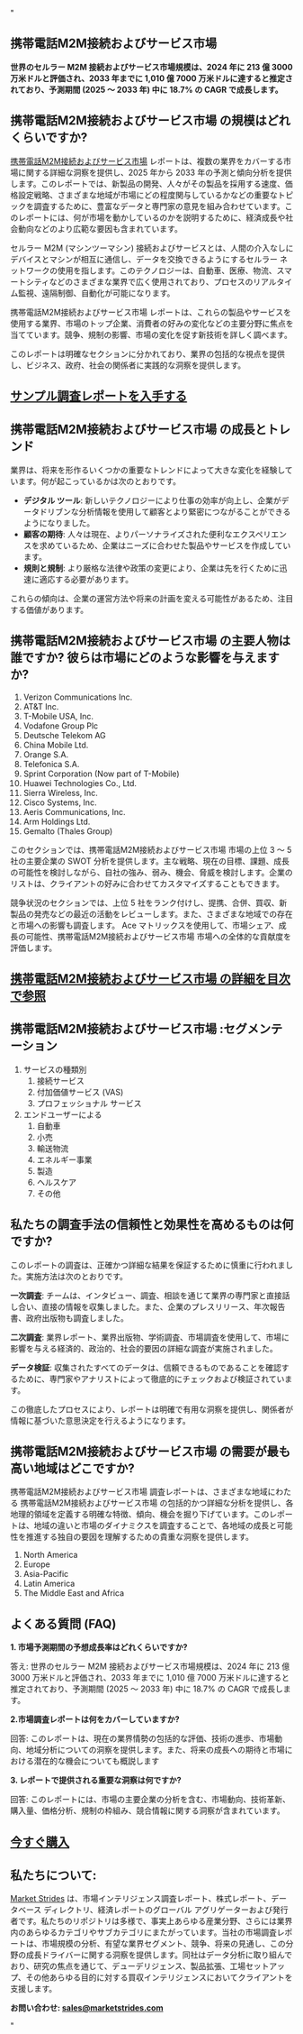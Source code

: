 "<h2>携帯電話M2M接続およびサービス市場</h2>
<p><strong>世界のセルラー M2M 接続およびサービス市場規模は、2024 年に 213 億 3000 万米ドルと評価され、2033 年までに 1,010 億 7000 万米ドルに達すると推定されており、予測期間 (2025 ～ 2033 年) 中に 18.7% の CAGR で成長します。</strong></p>
<h2>携帯電話M2M接続およびサービス市場 の規模はどれくらいですか?</h2>
<p><a href=https://marketstrides.com/request-sample/cellular-m2m-connections-and-services-market>携帯電話M2M接続およびサービス市場</a> レポートは、複数の業界をカバーする市場に関する詳細な洞察を提供し、2025 年から 2033 年の予測と傾向分析を提供します。このレポートでは、新製品の開発、人々がその製品を採用する速度、価格設定戦略、さまざまな地域が市場にどの程度関与しているかなどの重要なトピックを調査するために、豊富なデータと専門家の意見を組み合わせています。このレポートには、何が市場を動かしているのかを説明するために、経済成長や社会動向などのより広範な要因も含まれています。</p>
<p>セルラー M2M (マシンツーマシン) 接続およびサービスとは、人間の介入なしにデバイスとマシンが相互に通信し、データを交換できるようにするセルラー ネットワークの使用を指します。このテクノロジーは、自動車、医療、物流、スマートシティなどのさまざまな業界で広く使用されており、プロセスのリアルタイム監視、遠隔制御、自動化が可能になります。</p>
<p>携帯電話M2M接続およびサービス市場 レポートは、これらの製品やサービスを使用する業界、市場のトップ企業、消費者の好みの変化などの主要分野に焦点を当てています。競争、規制の影響、市場の変化を促す新技術を詳しく調べます。</p>
<p>このレポートは明確なセクションに分かれており、業界の包括的な視点を提供し、ビジネス、政府、社会の関係者に実践的な洞察を提供します。</p>
<h2><strong><a href=https://marketstrides.com/request-sample/cellular-m2m-connections-and-services-market>サンプル調査レポートを入手する</a></strong></h2>
<h2>携帯電話M2M接続およびサービス市場 の成長とトレンド</h2>
<p>業界は、将来を形作るいくつかの重要なトレンドによって大きな変化を経験しています。何が起こっているかは次のとおりです。</p>
<ul>
<li><strong>デジタル ツール</strong>: 新しいテクノロジーにより仕事の効率が向上し、企業がデータドリブンな分析情報を使用して顧客とより緊密につながることができるようになりました。</li>
<li><strong>顧客の期待</strong>: 人々は現在、よりパーソナライズされた便利なエクスペリエンスを求めているため、企業はニーズに合わせた製品やサービスを作成しています。</li>
<li><strong>規則と規制</strong>: より厳格な法律や政策の変更により、企業は先を行くために迅速に適応する必要があります。</li>
</ul>
<p>これらの傾向は、企業の運営方法や将来の計画を変える可能性があるため、注目する価値があります。</p>
<h2>携帯電話M2M接続およびサービス市場 の主要人物は誰ですか? 彼らは市場にどのような影響を与えますか?</h2>
<p><ol>
<li>Verizon Communications Inc.</li>
<li>AT&amp;T Inc.</li>
<li>T-Mobile USA, Inc.</li>
<li>Vodafone Group Plc</li>
<li>Deutsche Telekom AG</li>
<li>China Mobile Ltd.</li>
<li>Orange S.A.</li>
<li>Telefonica S.A.</li>
<li>Sprint Corporation (Now part of T-Mobile)</li>
<li>Huawei Technologies Co., Ltd.</li>
<li>Sierra Wireless, Inc.</li>
<li>Cisco Systems, Inc.</li>
<li>Aeris Communications, Inc.</li>
<li>Arm Holdings Ltd.</li>
<li>Gemalto (Thales Group)</li>
</ol></p>
<div>
<p>このセクションでは、携帯電話M2M接続およびサービス市場 市場の上位 3 ～ 5 社の主要企業の SWOT 分析を提供します。主な戦略、現在の目標、課題、成長の可能性を検討しながら、自社の強み、弱み、機会、脅威を検討します。企業のリストは、クライアントの好みに合わせてカスタマイズすることもできます。</p>
<p>競争状況のセクションでは、上位 5 社をランク付けし、提携、合併、買収、新製品の発売などの最近の活動をレビューします。また、さまざまな地域での存在と市場への影響も調査します。 Ace マトリックスを使用して、市場シェア、成長の可能性、携帯電話M2M接続およびサービス市場 市場への全体的な貢献度を評価します。</p>
<h2><strong><a href=https://marketstrides.com/report/cellular-m2m-connections-and-services-market>携帯電話M2M接続およびサービス市場 の詳細を目次で参照</a></strong></h2>
<h2>携帯電話M2M接続およびサービス市場 :セグメンテーション</h2>
<p><ol>
<li>サービスの種類別
<ol>
<li>接続サービス</li>
<li>付加価値サービス (VAS)</li>
<li>プロフェッショナル サービス</li>
</ol>
</li>
<li>エンドユーザーによる
<ol>
<li>自動車</li>
<li>小売</li>
<li>輸送物流</li>
<li>エネルギー事業</li>
<li>製造</li>
<li>ヘルスケア</li>
<li>その他</li>
</ol></li></ol></p>
<h2>私たちの調査手法の信頼性と効果性を高めるものは何ですか?</h2>
<p>このレポートの調査は、正確かつ詳細な結果を保証するために慎重に行われました。実施方法は次のとおりです。</p>
<p><strong>一次調査</strong>: チームは、インタビュー、調査、相談を通じて業界の専門家と直接話し合い、直接の情報を収集しました。また、企業のプレスリリース、年次報告書、政府出版物も調査しました。</p>
<p><strong>二次調査</strong>: 業界レポート、業界出版物、学術調査、市場調査を使用して、市場に影響を与える経済的、政治的、社会的要因の詳細な調査が実施されました。</p>
<p><strong>データ検証</strong>: 収集されたすべてのデータは、信頼できるものであることを確認するために、専門家やアナリストによって徹底的にチェックおよび検証されています。</p>
<p>この徹底したプロセスにより、レポートは明確で有用な洞察を提供し、関係者が情報に基づいた意思決定を行えるようになります。</p>
<h2>携帯電話M2M接続およびサービス市場 の需要が最も高い地域はどこですか? </h2>
<p>携帯電話M2M接続およびサービス市場 調査レポートは、さまざまな地域にわたる 携帯電話M2M接続およびサービス市場 の包括的かつ詳細な分析を提供し、各地理的領域を定義する明確な特徴、傾向、機会を掘り下げています。このレポートは、地域の違いと市場のダイナミクスを調査することで、各地域の成長と可能性を推進する独自の要因を理解するための貴重な洞察を提供します。</p>
<p><ol>
<li>North America</li>
<li>Europe</li>
<li>Asia-Pacific</li>
<li>Latin America</li>
<li>The Middle East and Africa</li>
</ol></p>
<h2>よくある質問 (FAQ)</h2>
<p><strong>1. 市場予測期間の予想成長率はどれくらいですか?</strong></p>
<p>答え: 世界のセルラー M2M 接続およびサービス市場規模は、2024 年に 213 億 3000 万米ドルと評価され、2033 年までに 1,010 億 7000 万米ドルに達すると推定されており、予測期間 (2025 ～ 2033 年) 中に 18.7% の CAGR で成長します。</p>
<p><strong>2.市場調査レポートは何をカバーしていますか?</strong></p>
<p>回答: このレポートは、現在の業界情勢の包括的な評価、技術の進歩、市場動向、地域分析についての洞察を提供します。また、将来の成長への期待と市場における潜在的な機会についても概説します</p>
<p><strong>3. レポートで提供される重要な洞察は何ですか?</strong></p>
<p>回答: このレポートには、市場の主要企業の分析を含む、市場動向、技術革新、購入量、価格分析、規制の枠組み、競合情報に関する洞察が含まれています。</p>
<h2><strong><a href=https://marketstrides.com/buyNow/cellular-m2m-connections-and-services-market>今すぐ購入</a></strong></h2>
<h2>私たちについて:</h2>
<p><a href=https://marketstrides.com/>Market Strides</a> は、市場インテリジェンス調査レポート、株式レポート、データベース ディレクトリ、経済レポートのグローバル アグリゲーターおよび発行者です。私たちのリポジトリは多様で、事実上あらゆる産業分野、さらには業界内のあらゆるカテゴリやサブカテゴリにまたがっています。当社の市場調査レポートは、市場規模の分析、有望な業界セグメント、競争、将来の見通し、この分野の成長ドライバーに関する洞察を提供します。同社はデータ分析に取り組んでおり、研究の焦点を通じて、デューデリジェンス、製品拡張、工場セットアップ、その他あらゆる目的に対する買収インテリジェンスにおいてクライアントを支援します。</p>
<p><strong>お問い合わせ: <a href=mailto:sales@marketstrides.com>sales@marketstrides.com</a></strong></p>
</div>"
